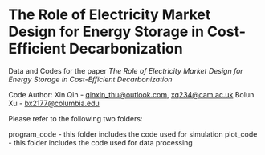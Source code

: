 # The Role of Electricity Market Design for Energy Storage in Cost-Efficient Decarbonization

Data and Codes for the paper _The Role of Electricity Market Design for Energy Storage in Cost-Efficient Decarbonization_

Code Author:
	Xin Qin - qinxin_thu@outlook.com, xq234@cam.ac.uk
	Bolun Xu - bx2177@columbia.edu

Please refer to the following two folders:

program_code - this folder includes the code used for simulation
plot_code    - this folder includes the code used for data processing

